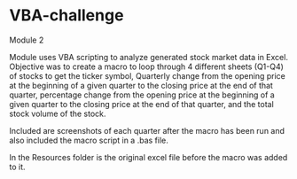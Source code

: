 # VBA-challenge
Module 2

Module uses VBA scripting to analyze generated stock market data in Excel.
Objective was to create a macro to loop through 4 different sheets (Q1-Q4) of stocks to get the ticker symbol, Quarterly change from the opening price at the beginning of a given quarter to the closing price at the end of that quarter, percentage change from the opening price at the beginning of a given quarter to the closing price at the end of that quarter, and the total stock volume of the stock.

Included are screenshots of each quarter after the macro has been run and also included the macro script in a .bas file.  

In the Resources folder is the original excel file before the macro was added to it.   
